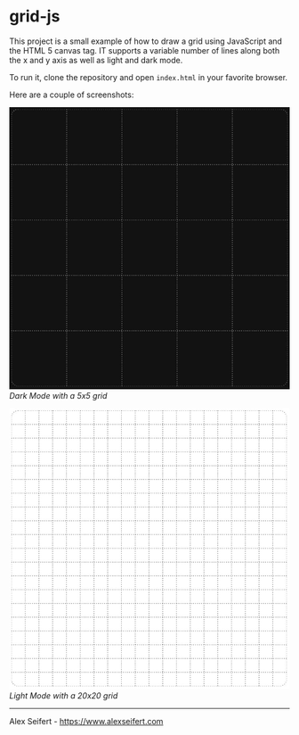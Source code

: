 # grid-js

This project is a small example of how to draw a grid using JavaScript and the HTML 5 canvas tag. IT supports a variable number of lines along both the x and y axis as well as light and dark mode.

To run it, clone the repository and open `index.html` in your favorite browser.

Here are a couple of screenshots:

![Dark Mode with a 5x5 grid](https://github.com/eiskalteschatten/grid-js/blob/main/screenshots/dark-mode-5-by-5.jpg?raw=true)
*Dark Mode with a 5x5 grid*


![Light Mode with a 20x20 grid](https://github.com/eiskalteschatten/grid-js/blob/main/screenshots/light-mode-20-by-20.jpg?raw=true)
*Light Mode with a 20x20 grid*

---

Alex Seifert - https://www.alexseifert.com
